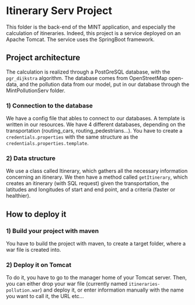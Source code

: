 # Itinerary Serv Project
This folder is the back-end of the MINT application, and especially the calculation of itineraries. Indeed, this project is a service deployed on an Apache Tomcat. The service uses the SpringBoot framework.

## Project architecture
The calculation is realized through a PostGreSQL database, with the `pgr_dijkstra` algorithm. The database comes from OpenStreetMap open-data, and the pollution data from our model, put in our database through the MintPollutionServ folder.

### 1) Connection to the database
We have a config file that ables to connect to our databases. A template is written in our resources.
We have 4 different databases, depending on the transportation (routing_cars, routing_pedestrians...). You have to create a `credentials.properties` with the same structure as the `credentials.properties.template`.

### 2) Data structure
We use a class called Itinerary, which gathers all the necessary information concerning an itinerary. We then have a method called `getItinerary`, which creates an itinerary (with SQL request) given the transportation, the latitudes and longitudes of start and end point, and a criteria (faster or healthier).

## How to deploy it
### 1) Build your project with maven
You have to build the project with maven, to create a target folder, where a war file is created into.

### 2) Deploy it on Tomcat
To do it, you have to go to the manager home of your Tomcat server. Then, you can either drop your war file (currently named `itineraries-pollution.war`) and deploy it, or enter information manually with the name you want to call it, the URL etc...